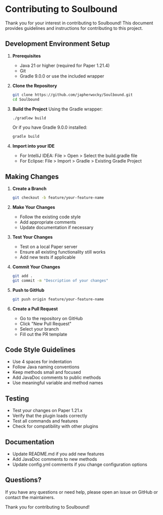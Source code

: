 # Contributing to Soulbound

Thank you for your interest in contributing to Soulbound! This document provides guidelines and instructions for contributing to this project.

## Development Environment Setup

1. **Prerequisites**
   - Java 21 or higher (required for Paper 1.21.4)
   - Git
   - Gradle 9.0.0 or use the included wrapper

2. **Clone the Repository**
   ```bash
   git clone https://github.com/japherwocky/Soulbound.git
   cd Soulbound
   ```

3. **Build the Project**
   Using the Gradle wrapper:
   ```bash
   ./gradlew build
   ```
   
   Or if you have Gradle 9.0.0 installed:
   ```bash
   gradle build
   ```

4. **Import into your IDE**
   - For IntelliJ IDEA: File > Open > Select the build.gradle file
   - For Eclipse: File > Import > Gradle > Existing Gradle Project

## Making Changes

1. **Create a Branch**
   ```bash
   git checkout -b feature/your-feature-name
   ```

2. **Make Your Changes**
   - Follow the existing code style
   - Add appropriate comments
   - Update documentation if necessary

3. **Test Your Changes**
   - Test on a local Paper server
   - Ensure all existing functionality still works
   - Add new tests if applicable

4. **Commit Your Changes**
   ```bash
   git add .
   git commit -m "Description of your changes"
   ```

5. **Push to GitHub**
   ```bash
   git push origin feature/your-feature-name
   ```

6. **Create a Pull Request**
   - Go to the repository on GitHub
   - Click "New Pull Request"
   - Select your branch
   - Fill out the PR template

## Code Style Guidelines

- Use 4 spaces for indentation
- Follow Java naming conventions
- Keep methods small and focused
- Add JavaDoc comments to public methods
- Use meaningful variable and method names

## Testing

- Test your changes on Paper 1.21.x
- Verify that the plugin loads correctly
- Test all commands and features
- Check for compatibility with other plugins

## Documentation

- Update README.md if you add new features
- Add JavaDoc comments to new methods
- Update config.yml comments if you change configuration options

## Questions?

If you have any questions or need help, please open an issue on GitHub or contact the maintainers.

Thank you for contributing to Soulbound!
